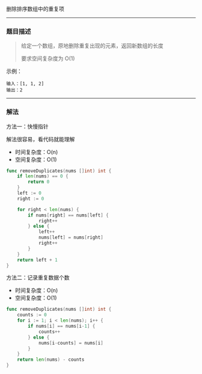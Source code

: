 删除排序数组中的重复项

----

### 题目描述

> 给定一个数组，原地删除重复出现的元素，返回新数组的长度
>
> 要求空间复杂度为 O(1)

示例：

```shell
输入：[1, 1, 2]
输出：2
```

----

### 解法

方法一：快慢指针

解法很容易，看代码就能理解

- 时间复杂度：O(n)
- 空间复杂度：O(1)

```go
func removeDuplicates(nums []int) int {
	if len(nums) == 0 {
		return 0
	}
	left := 0
	right := 0

	for right < len(nums) {
		if nums[right] == nums[left] {
			right++
		} else {
			left++
			nums[left] = nums[right]
			right++
		}
	}
	return left + 1
}
```

方法二：记录重复数据个数

- 时间复杂度：O(n)
- 空间复杂度：O(1)

```go
func removeDuplicates(nums []int) int {
	counts := 0
	for i := 1; i < len(nums); i++ {
		if nums[i] == nums[i-1] {
			counts++
		} else {
			nums[i-counts] = nums[i]
		}
	}
	return len(nums) - counts
}
```